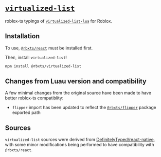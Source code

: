 # [`virtualized-list`](https://www.npmjs.com/package/@rbxts/virtualized-list)

roblox-ts typings of [`virtualized-list-lua`](https://github.com/jsdotlua/virtualized-list-lua) for Roblox.

## Installation

To use, [`@rbxts/react`](https://www.npmjs.com/package/@rbxts/react) must be installed first.

Then, install `virtualized-list`!

```bash
npm install @rbxts/virtualized-list
```

## Changes from Luau version and compatibility

A few minimal changes from the original source have been made to have better roblox-ts compatiblity:

- `flipper` import has been updated to reflect the [`@rbxts/flipper`](https://www.npmjs.com/package/@rbxts/flipper) package exported path

## Sources

`virtualized-list` sources were derived from [DefinitelyTyped/react-native](https://github.com/DefinitelyTyped/DefinitelyTyped/tree/master/types/react-native/v0.68), with some minor modifications being performed to have compatibility with `@rbxts/react`.
